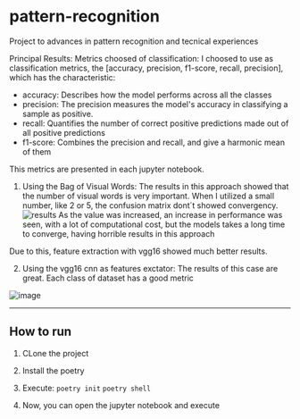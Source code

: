 # pattern-recognition
Project to advances in pattern recognition and tecnical experiences

Principal Results:
Metrics choosed of classification:
  I choosed to use as classification metrics, the [accuracy, precision, f1-score, recall, precision], which has the characteristic:
  - accuracy: Describes how the model performs across all the classes
  - precision: The precision measures the model's accuracy in classifying a sample as positive.
  - recall: Quantifies the number of correct positive predictions made out of all positive predictions
  - f1-score: Combines the precision and recall, and give a  harmonic mean of them
  
  This metrics are presented in each jupyter notebook.
  
1. Using the Bag of Visual Words:
The results in this approach showed that the number of visual words is very important. When I utilized a small number, like 2 or 5, the confusion matrix dont´t
showed convergency. 
![results](https://user-images.githubusercontent.com/65249438/204516693-3cc9f285-a1fc-45de-97df-a9b5ca90ac7e.png)
As the value was increased, an increase in performance was seen, with a lot of computational cost, but the models takes a long time to converge, having horrible 
results in this approach

Due to this, feature extraction with vgg16 showed much better results.

2. Using the vgg16 cnn as features exctator:
The results of this case are great. Each class of dataset has a good metric

![image](https://user-images.githubusercontent.com/65249438/204488555-d8064a78-eac4-4cf6-8c28-23bd45fa299d.png)

---
## How to run
1. CLone the project
2. Install the poetry
3. Execute:
  ```poetry init```
  ```poetry shell```

4. Now, you can open the jupyter notebook and execute
